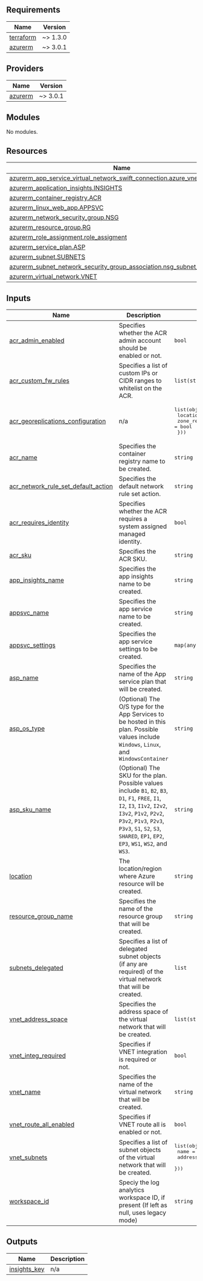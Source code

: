 <!-- BEGIN_TF_DOCS -->
## Requirements

| Name | Version |
|------|---------|
| <a name="requirement_terraform"></a> [terraform](#requirement\_terraform) | ~> 1.3.0 |
| <a name="requirement_azurerm"></a> [azurerm](#requirement\_azurerm) | ~> 3.0.1 |

## Providers

| Name | Version |
|------|---------|
| <a name="provider_azurerm"></a> [azurerm](#provider\_azurerm) | ~> 3.0.1 |

## Modules

No modules.

## Resources

| Name | Type |
|------|------|
| [azurerm_app_service_virtual_network_swift_connection.azure_vnet_connection](https://registry.terraform.io/providers/hashicorp/azurerm/latest/docs/resources/app_service_virtual_network_swift_connection) | resource |
| [azurerm_application_insights.INSIGHTS](https://registry.terraform.io/providers/hashicorp/azurerm/latest/docs/resources/application_insights) | resource |
| [azurerm_container_registry.ACR](https://registry.terraform.io/providers/hashicorp/azurerm/latest/docs/resources/container_registry) | resource |
| [azurerm_linux_web_app.APPSVC](https://registry.terraform.io/providers/hashicorp/azurerm/latest/docs/resources/linux_web_app) | resource |
| [azurerm_network_security_group.NSG](https://registry.terraform.io/providers/hashicorp/azurerm/latest/docs/resources/network_security_group) | resource |
| [azurerm_resource_group.RG](https://registry.terraform.io/providers/hashicorp/azurerm/latest/docs/resources/resource_group) | resource |
| [azurerm_role_assignment.role_assigment](https://registry.terraform.io/providers/hashicorp/azurerm/latest/docs/resources/role_assignment) | resource |
| [azurerm_service_plan.ASP](https://registry.terraform.io/providers/hashicorp/azurerm/latest/docs/resources/service_plan) | resource |
| [azurerm_subnet.SUBNETS](https://registry.terraform.io/providers/hashicorp/azurerm/latest/docs/resources/subnet) | resource |
| [azurerm_subnet_network_security_group_association.nsg_subnet_assoc](https://registry.terraform.io/providers/hashicorp/azurerm/latest/docs/resources/subnet_network_security_group_association) | resource |
| [azurerm_virtual_network.VNET](https://registry.terraform.io/providers/hashicorp/azurerm/latest/docs/resources/virtual_network) | resource |

## Inputs

| Name | Description | Type | Default | Required |
|------|-------------|------|---------|:--------:|
| <a name="input_acr_admin_enabled"></a> [acr\_admin\_enabled](#input\_acr\_admin\_enabled) | Specifies whether the ACR admin account should be enabled or not. | `bool` | `false` | no |
| <a name="input_acr_custom_fw_rules"></a> [acr\_custom\_fw\_rules](#input\_acr\_custom\_fw\_rules) | Specifies a list of custom IPs or CIDR ranges to whitelist on the ACR. | `list(string)` | `null` | no |
| <a name="input_acr_georeplications_configuration"></a> [acr\_georeplications\_configuration](#input\_acr\_georeplications\_configuration) | n/a | <pre>list(object({<br>    location                = string<br>    zone_redundancy_enabled = bool<br>  }))</pre> | `[]` | no |
| <a name="input_acr_name"></a> [acr\_name](#input\_acr\_name) | Specifies the container registry name to be created. | `string` | n/a | yes |
| <a name="input_acr_network_rule_set_default_action"></a> [acr\_network\_rule\_set\_default\_action](#input\_acr\_network\_rule\_set\_default\_action) | Specifies the default network rule set action. | `string` | `"Deny"` | no |
| <a name="input_acr_requires_identity"></a> [acr\_requires\_identity](#input\_acr\_requires\_identity) | Specifies whether the ACR requires a system assigned managed identity. | `bool` | `true` | no |
| <a name="input_acr_sku"></a> [acr\_sku](#input\_acr\_sku) | Specifies the ACR SKU. | `string` | `"Standard"` | no |
| <a name="input_app_insights_name"></a> [app\_insights\_name](#input\_app\_insights\_name) | Specifies the app insights name to be created. | `string` | n/a | yes |
| <a name="input_appsvc_name"></a> [appsvc\_name](#input\_appsvc\_name) | Specifies the app service name to be created. | `string` | n/a | yes |
| <a name="input_appsvc_settings"></a> [appsvc\_settings](#input\_appsvc\_settings) | Specifies the app service settings to be created. | `map(any)` | `null` | no |
| <a name="input_asp_name"></a> [asp\_name](#input\_asp\_name) | Specifies the name of the App service plan that will be created. | `string` | n/a | yes |
| <a name="input_asp_os_type"></a> [asp\_os\_type](#input\_asp\_os\_type) | (Optional) The O/S type for the App Services to be hosted in this plan. Possible values include `Windows`, `Linux`, and `WindowsContainer` | `string` | `"Linux"` | no |
| <a name="input_asp_sku_name"></a> [asp\_sku\_name](#input\_asp\_sku\_name) | (Optional) The SKU for the plan. Possible values include `B1`, `B2`, `B3`, `D1`, `F1`, `FREE`, `I1`, `I2`, `I3`, `I1v2`, `I2v2`, `I3v2`, `P1v2`, `P2v2`, `P3v2`, `P1v3`, `P2v3`, `P3v3`, `S1`, `S2`, `S3`, `SHARED`, `EP1`, `EP2`, `EP3`, `WS1`, `WS2`, and `WS3`. | `string` | `"S1"` | no |
| <a name="input_location"></a> [location](#input\_location) | The location/region where Azure resource will be created. | `string` | `"uksouth"` | no |
| <a name="input_resource_group_name"></a> [resource\_group\_name](#input\_resource\_group\_name) | Specifies the name of the resource group that will be created. | `string` | n/a | yes |
| <a name="input_subnets_delegated"></a> [subnets\_delegated](#input\_subnets\_delegated) | Specifies a list of delegated subnet objects (if any are required) of the virtual network that will be created. | `list` | `[]` | no |
| <a name="input_vnet_address_space"></a> [vnet\_address\_space](#input\_vnet\_address\_space) | Specifies the address space of the virtual network that will be created. | `list(string)` | n/a | yes |
| <a name="input_vnet_integ_required"></a> [vnet\_integ\_required](#input\_vnet\_integ\_required) | Specifies if VNET integration is required or not. | `bool` | `false` | no |
| <a name="input_vnet_name"></a> [vnet\_name](#input\_vnet\_name) | Specifies the name of the virtual network that will be created. | `string` | n/a | yes |
| <a name="input_vnet_route_all_enabled"></a> [vnet\_route\_all\_enabled](#input\_vnet\_route\_all\_enabled) | Specifies if VNET route all is enabled or not. | `bool` | `false` | no |
| <a name="input_vnet_subnets"></a> [vnet\_subnets](#input\_vnet\_subnets) | Specifies a list of subnet objects of the virtual network that will be created. | <pre>list(object({<br>    name           = string<br>    address_prefix = string<br>  }))</pre> | `[]` | no |
| <a name="input_workspace_id"></a> [workspace\_id](#input\_workspace\_id) | Speciy the log analytics workspace ID, if present (If left as null, uses legacy mode) | `string` | `null` | no |

## Outputs

| Name | Description |
|------|-------------|
| <a name="output_insights_key"></a> [insights\_key](#output\_insights\_key) | n/a |
<!-- END_TF_DOCS -->